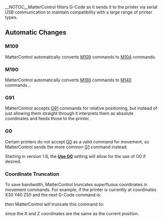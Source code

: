 \_\_NOTOC\_\_MatterControl filters G-Code as it sends it to the printer
via serial USB communication to maintain compatibility with a large
range of printer types.

## Automatic Changes

### M109

MatterControl automatically converts
[M109](http://reprap.org/wiki/G-code#M109:_Set_Extruder_Temperature_and_Wait)
commands to
[M104](http://reprap.org/wiki/G-code#M104:_Set_Extruder_Temperature)
commands.

### M190

MatterControl automatically converts
[M190](http://reprap.org/wiki/G-code#M190:_Wait_for_bed_temperature_to_reach_target_temp)
commands to
[M140](http://reprap.org/wiki/G-code#M140:_Set_Bed_Temperature_.28Fast.29)
commands...

### G91

MatterControl accepts
[G91](http://reprap.org/wiki/G-code#G91:_Set_to_Relative_Positioning)
commands for relative positioning, but instead of just allowing them
straight through it interprets them as absolute coordinates and feeds
those to the printer.

### G0

Certain printers do not accept
[G0](http://reprap.org/wiki/G-code#G0_.26_G1:_Move) as a valid command
for movement, so MatterControl sends the more common
[G1](http://reprap.org/wiki/G-code#G0_.26_G1:_Move) command instead.

Starting in version 1.6, the **[Use
G0](Settings/General/Output_Options/File_Settings/Use_G0 "wikilink")**
setting will allow for the use of G0 if desired.

### Coordinate Truncation

To save bandwidth, MatterControl truncates superfluous coordinates in
movement commands. For example, if the printer is currently at
coordinates X30 Y40 Z50 and the next G-Code command is:

then MatterControl will truncate this command to:

since the X and Z coordinates are the same as the current position.
